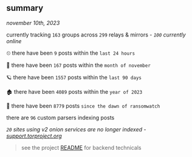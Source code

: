 
## summary
_november 10th, 2023_

currently tracking `163` groups across `299` relays & mirrors - _`100` currently online_

⏲ there have been `9` posts within the `last 24 hours`

🦈 there have been `167` posts within the `month of november`

🪐 there have been `1557` posts within the `last 90 days`

🏚 there have been `4089` posts within the `year of 2023`

🦕 there have been `8779` posts `since the dawn of ransomwatch`

there are `96` custom parsers indexing posts

_`20` sites using v2 onion services are no longer indexed - [support.torproject.org](https://support.torproject.org/onionservices/v2-deprecation/)_

> see the project [README](https://github.com/joshhighet/ransomwatch#ransomwatch--) for backend technicals

